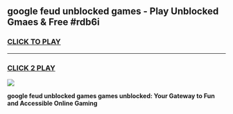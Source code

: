 
## google feud unblocked games - Play Unblocked Gmaes & Free #rdb6i
<h3>
<a href="https://news.freeplayer.one?title=google_feud_unblocked_games&ref=26F">CLICK TO PLAY</a></h3>
<hr>

<h3>
<a href="https://news.freeplayer.one?title=google_feud_unblocked_games&ref=26F">CLICK 2 PLAY</a>
  
</h3>

<a href="https://news.freeplayer.one?title=google_feud_unblocked_games&ref=26F/"><img src="https://clearcache.store/games.png"></a>


**google feud unblocked games games unblocked: Your Gateway to Fun and Accessible Online Gaming**
